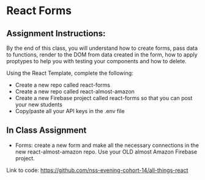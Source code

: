 # React Forms

## Assignment Instructions:

By the end of this class, you will understand how to create forms, pass data to functions, render to the DOM from data created in the form, how to apply proptypes to help you with testing your components and how to delete.

Using the React Template, complete the following:

- Create a new repo called react-forms
- Create a new repo called react-almost-amazon
- Create a new Firebase project called react-forms so that you can post your new students
- Copy/paste all your API keys in the .env file

## In Class Assignment

- Forms: create a new form and make all the necessary connections in the new react-almost-amazon repo. Use your OLD almost Amazon Firebase project.

Link to code: https://github.com/nss-evening-cohort-14/all-things-react
